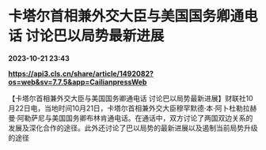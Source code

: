 # 卡塔尔首相兼外交大臣与美国国务卿通电话 讨论巴以局势最新进展

**2023-10-21 23:43**

**https://api3.cls.cn/share/article/1492082?os=web&sv=7.7.5&app=CailianpressWeb**

【卡塔尔首相兼外交大臣与美国国务卿通电话 讨论巴以局势最新进展】财联社10月22日电，当地时间10月21日，卡塔尔首相兼外交大臣穆罕默德·本·阿卜杜勒拉赫曼·阿勒萨尼与美国国务卿布林肯通电话。在通话中，双方讨论了两国双边关系的发展及深化合作的途径。此外还讨论了巴以局势的最新进展以及遏制当前局势升级的途径